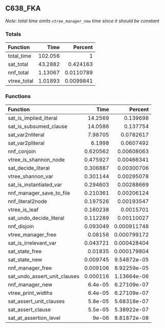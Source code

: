 ## C638_FKA

*Note: total time omits `vtree_manager_new` time since it should be constant*

### Totals

| Function    |      Time |   Percent |
|:------------|----------:|----------:|
| total_time  | 102.056   | 1         |
| sat_total   |  43.2882  | 0.424163  |
| nnf_total   |   1.13067 | 0.0110789 |
| vtree_total |   1.01893 | 0.0099841 |

### Functions

| Function                     |      Time |     Percent |
|:-----------------------------|----------:|------------:|
| sat_is_implied_literal       | 14.2569   | 0.139698    |
| sat_is_subsumed_clause       | 14.0586   | 0.137754    |
| sat_var2nliteral             |  7.98705  | 0.0782617   |
| sat_var2pliteral             |  6.1998   | 0.0607492   |
| nnf_conjoin                  |  0.620562 | 0.00608063  |
| vtree_is_shannon_node        |  0.475927 | 0.00466341  |
| sat_decide_literal           |  0.306887 | 0.00300706  |
| vtree_shannon_var            |  0.301144 | 0.00295078  |
| sat_is_instantiated_var      |  0.294603 | 0.00288669  |
| nnf_manager_save_to_file     |  0.210361 | 0.00206124  |
| nnf_literal2node             |  0.197526 | 0.00193547  |
| vtree_is_leaf                |  0.160238 | 0.0015701   |
| sat_undo_decide_literal      |  0.112289 | 0.00110027  |
| nnf_disjoin                  |  0.093049 | 0.000911748 |
| vtree_manager_free           |  0.08156  | 0.000799172 |
| sat_is_irrelevant_var        |  0.043721 | 0.000428404 |
| sat_state_free               |  0.01835  | 0.000179804 |
| sat_state_new                |  0.009745 | 9.54872e-05 |
| nnf_manager_free             |  0.009106 | 8.92259e-05 |
| sat_undo_assert_unit_clauses |  0.000116 | 1.13664e-06 |
| nnf_manager_new              |  6.4e-05  | 6.27109e-07 |
| vtree_print_widths           |  6.4e-05  | 6.27109e-07 |
| sat_assert_unit_clauses      |  5.8e-05  | 5.68318e-07 |
| sat_assert_clause            |  5.5e-05  | 5.38922e-07 |
| sat_at_assertion_level       |  9e-06    | 8.81872e-08 |
